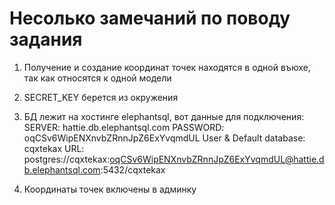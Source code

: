 # Несолько замечаний по поводу задания

1. Получение и создание координат точек находятся в одной въюхе, так как относятся к одной модели
2. SECRET_KEY берется из окружения

3. БД лежит на хостинге elephantsql, вот данные для подключения:
    SERVER: hattie.db.elephantsql.com 
    PASSWORD: 	oqCSv6WipENXnvbZRnnJpZ6ExYvqmdUL
    User & Default database: cqxtekax
    URL: postgres://cqxtekax:oqCSv6WipENXnvbZRnnJpZ6ExYvqmdUL@hattie.db.elephantsql.com:5432/cqxtekax
   
4. Координаты точек включены в админку
   
